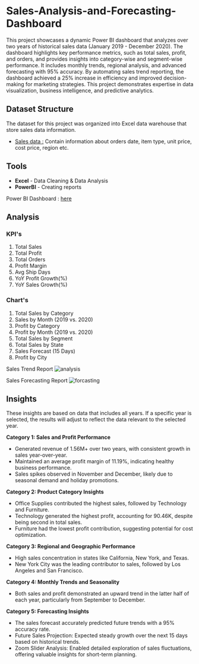 # Sales-Analysis-and-Forecasting-Dashboard
This project showcases a dynamic Power BI dashboard that analyzes over two years of historical sales data (January 2019 - December 2020). The dashboard highlights key performance metrics, such as total sales, profit, and orders, and provides insights into category-wise and segment-wise performance. It includes monthly trends, regional analysis, and advanced forecasting with 95% accuracy. By automating sales trend reporting, the dashboard achieved a 25% increase in efficiency and improved decision-making for marketing strategies. This project demonstrates expertise in data visualization, business intelligence, and predictive analytics.

## Dataset Structure
The dataset for this project was organized into Excel data warehouse that store sales data information.
  - [Sales data :]() Contain information about orders date, item type, unit price, cost price, region etc.

## Tools

  * **Excel** - Data Cleaning & Data Analysis
  * **PowerBI** - Creating reports

  Power BI Dashboard : [here](https://github.com/jemisha29/Amazon-Sales-data-Analysis/blob/main/Amazon%20Sales%20dashboard.pbix)
  
## Analysis 
### KPI's
  1. Total Sales
  2. Total Profit
  3. Total Orders
  4. Profit Margin
  5. Avg Ship Days
  6. YoY Profit Growth(%)
  7. YoY Sales Growth(%)

### Chart's 
  1. Total Sales by Category
  2. Sales by Month (2019 vs. 2020)
  3. Profit by Category
  4. Profit by Month (2019 vs. 2020)
  5. Total Sales by Segment
  6. Total Sales by State
  7. Sales Forecast (15 Days)
  8. Profit by City


Sales Trend Report
![analysis](https://github.com/user-attachments/assets/3acd52ea-9883-4945-b2db-dbde8c580f9d)

Sales Forecasting Report
![forcasting](https://github.com/user-attachments/assets/d59c75e3-9182-409a-ab81-2e314972dba5)

## Insights
These insights are based on data that includes all years. If a specific year is selected, the results will adjust to reflect the data relevant to the selected year.

**Category 1: Sales and Profit Performance**
  - Generated revenue of 1.56M+ over two years, with consistent growth in sales year-over-year.
  -  Maintained an average profit margin of 11.19%, indicating healthy business performance.
  -  Sales spikes observed in November and December, likely due to seasonal demand and holiday promotions.

**Category 2: Product Category Insights**
  - Office Supplies contributed the highest sales, followed by Technology and Furniture.
  - Technology generated the highest profit, accounting for 90.46K, despite being second in total sales.
  - Furniture had the lowest profit contribution, suggesting potential for cost optimization.

**Category 3: Regional and Geographic Performance**
  - High sales concentration in states like California, New York, and Texas.
  - New York City was the leading contributor to sales, followed by Los Angeles and San Francisco.
    
**Category 4: Monthly Trends and Seasonality**
  - Both sales and profit demonstrated an upward trend in the latter half of each year, particularly from September to December.

**Category 5: Forecasting Insights**
  - The sales forecast accurately predicted future trends with a 95% accuracy rate.
  - Future Sales Projection: Expected steady growth over the next 15 days based on historical trends.
  - Zoom Slider Analysis: Enabled detailed exploration of sales fluctuations, offering valuable insights for short-term planning.
